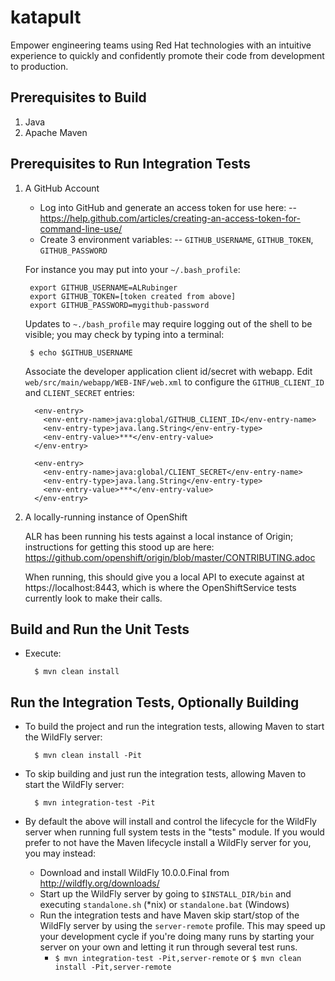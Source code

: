 # katapult
Empower engineering teams using Red Hat technologies with an intuitive experience to quickly and confidently promote their code from development to production.

Prerequisites to Build
----------------------
1. Java
2. Apache Maven

Prerequisites to Run Integration Tests
--------------------------------------
1. A GitHub Account

    * Log into GitHub and generate an access token for use here:
    --  https://help.github.com/articles/creating-an-access-token-for-command-line-use/
    * Create 3 environment variables:
    -- `GITHUB_USERNAME`, `GITHUB_TOKEN`, `GITHUB_PASSWORD`

    For instance you may put into your `~/.bash_profile`:

        export GITHUB_USERNAME=ALRubinger
        export GITHUB_TOKEN=[token created from above]
        export GITHUB_PASSWORD=mygithub-password
    
    Updates to `~./bash_profile` may require logging out of the shell to be visible; you may check by typing into a terminal:

        $ echo $GITHUB_USERNAME

    Associate the developer application client id/secret with webapp.
        Edit `web/src/main/webapp/WEB-INF/web.xml` to configure the `GITHUB_CLIENT_ID` and `CLIENT_SECRET` entries:
    
    ```
      <env-entry>  
        <env-entry-name>java:global/GITHUB_CLIENT_ID</env-entry-name>
        <env-entry-type>java.lang.String</env-entry-type>
        <env-entry-value>***</env-entry-value>
      </env-entry>
      
      <env-entry>
        <env-entry-name>java:global/CLIENT_SECRET</env-entry-name>
        <env-entry-type>java.lang.String</env-entry-type>
        <env-entry-value>***</env-entry-value>
      </env-entry>
    ```
    
2. A locally-running instance of OpenShift 

    ALR has been running his tests against a local instance of Origin; instructions for getting this stood up are here:
        https://github.com/openshift/origin/blob/master/CONTRIBUTING.adoc

    When running, this should give you a local API to execute against at https://localhost:8443, which is where the OpenShiftService tests currently look to make their calls.


Build and Run the Unit Tests
----------------------------

* Execute:

        $ mvn clean install
        
Run the Integration Tests, Optionally Building
----------------------------------------------

* To build the project and run the integration tests, allowing Maven to start the WildFly server:
 
        $ mvn clean install -Pit


* To skip building and just run the integration tests, allowing Maven to start the WildFly server:

        $ mvn integration-test -Pit
        
* By default the above will install and control the lifecycle for the WildFly server when running full system tests in the "tests" module.  If you would prefer to not have the Maven lifecycle install a WildFly server for you, you may instead:
    * Download and install WildFly 10.0.0.Final from http://wildfly.org/downloads/
    * Start up the WildFly server by going to `$INSTALL_DIR/bin` and executing `standalone.sh` (*nix) or `standalone.bat` (Windows)
    * Run the integration tests and have Maven skip start/stop of the WildFly server by using the `server-remote` profile.  This may speed up your development cycle if you're doing many runs by starting your server on your own and letting it run through several test runs.
        * `$ mvn integration-test -Pit,server-remote` or `$ mvn clean install -Pit,server-remote`
        